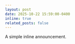 ```yaml
---
layout: post
date: 2025-10-22 15:59:00-0400
inline: true
related_posts: false
---
```


A simple inline announcement.
